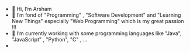- 👋 Hi, I’m Arsham
- 👀 I’m fond of "Programming" , "Software Development" and "Learning New Things" especially "Web Programming" which is my great passion !!!
- 🌱 I’m currently working with some programming languages like "Java", "JavaScript" , "Python", "C" , ...
- 
<!---
ArshamJL888/ArshamJL888 is a ✨ special ✨ repository because its `README.md` (this file) appears on your GitHub profile.
You can click the Preview link to take a look at your changes.
--->
